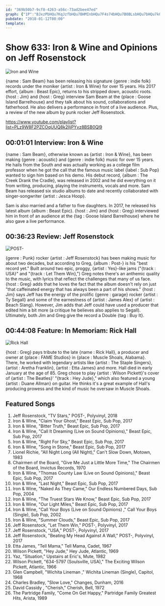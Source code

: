 ```yaml
---
id: "369b50b7-9cf8-4263-a56c-73ad2bee47ed"
graph: {"1P":"BJxzPbHQu7KqJzfbHQu7BHMInbHQu7F4s74bHQu7B0BLsbHQu7bHQu7k0znhTIGembHQu7bHQu7pl8nx","1ON":"BLsPGnlgh4nlgh4xJEybZn5trnlgh4Zn5trxJEybrEQePxJEyb97qipBHm1G97qipX6cfd74PQYT0MYI0sa5ZKVj7s","21K":""}
pubdate: "2018-01-12T00:00"
template: 
---
```






# Show 633: Iron & Wine and Opinions on Jeff Rosenstock

![Iron and Wine](https://static.soundopinions.org/images/2018/ironandwine633_web.jpg)

{name : Sam Beam} has been releasing his signature {genre : indie folk} records under the moniker {artist : Iron & Wine} for over 15 years. His 2017 effort, {album : Beast Epic}, returns to his stripped down, acoustic roots. {host : Jim} and {host : Greg} interview Sam Beam at the {place : Goose Island Barrelhouse} and they talk about his sound, collaborations and fatherhood. He also delivers a performance in front of a live audience. Plus, a review of the new album by punk rocker Jeff Rosenstock.

https://www.youtube.com/playlist?list=PLz9W8F2PZCOqUUQ8k2lljPYvz8BSB0Ql9



## 00:01:01 Interview: Iron & Wine

{name : Sam Beam}, otherwise known as {artist : Iron & Wine}, has been making {genre : acoustic} and {genre : indie folk} music for over 15 years. He hails from the South and was actually working as a college film professor when he got the call that the famous music label {label : Sub Pop} wanted to sign him based on his demo. His debut record, {album : The Creek Drank the Cradle}, was released in 2002 and he did everything on it from writing, producing, playing the instruments, vocals and more. Sam Beam has released six studio albums to date and recently collaborated with singer-songwriter {artist : Jesca Hoop}.

Sam is also married and a father to five daughters. In 2017, he released his latest album {album : Beast Epic}. {host : Jim} and {host : Greg} interviewed him in front of an audience at the {tag : Goose Island Barrelhouse} where he also gave a live performance.



## 00:36:23 Review: Jeff Rosenstock

![POST-](https://static.soundopinions.org/assets/633/1ON0.jpg)

{genre : Punk} rocker {artist : Jeff Rosenstock} has been making music for about two decades, but according to Greg, {album : Post-} is his "best record yet." Built around two epic, proggy, {artist : Yes}-like jams ("{track : USA}" and "{track : Let Them Win},") Greg notes there's an anthemic quality to the music, with lyrics that reflect the challenges that many of us face. {host : Greg} adds that he loves the fact that the album doesn't rely on just "that caffeinated energy that has always been a part of his shows." {host : Jim} says Jeff has the energy of the prolific {genre : garage} rocker {artist : Ty Segall} and some of the earnestness of {artist : James Alex} of {artist : Beach Slang}. However, Jim adds that Jeff could have used a producer that edited him a bit more (a critique he believes also applies to Segall). Ultimately, both Jim and Greg give the record a Double {tag : Buy It}.



## 00:44:08 Feature: In Memoriam: Rick Hall

![Rick Hall](https://static.soundopinions.org/assets/633/21K0.jpg)

{host : Greg} pays tribute to the late {name : Rick Hall}, a producer and owner at {place : FAME Studios} in {place : Muscle Shoals, Alabama}. There, he worked with legendary artists like {artist : The Staple Singers}, {artist : Aretha Franklin}, {artist : Etta James} and more. Hall died in early January at the age of 85. Greg chose to play {artist : Wilson Pickett}'s cover of {artist : The Beatles}' "{track : Hey Jude}," which also featured a young {artist : Duane Allman} on guitar. He thinks it's a great example of Hall's producing prowess and the kind of music he oversaw in Muscle Shoals.



## Featured Songs

1. Jeff Rosenstock, "TV Stars," POST-, Polyvinyl, 2018
2. Iron & Wine, "Claim Your Ghost," Beast Epic, Sub Pop, 2017
3. Iron & Wine, "Bitter Truth," Beast Epic, Sub Pop, 2017
4. Iron & Wine, "Call It Dreaming (Live on Sound Opinions)," Beast Epic, Sub Pop, 2017
5. Iron & Wine, "Right For Sky," Beast Epic, Sub Pop, 2017
6. Iron & Wine, "Song in Stone," Beast Epic, Sub Pop, 2017
7. Lionel Richie, "All Night Long (All Night)," Can't Slow Down, Motown, 1983
8. Chairmen of the Board, "Give Me Just a Little More Time," The Chairmen of the Board, Invictus Records, 1970
9. Iron & Wine, "Thomas County Law (Live on Sound Opinions)," Beast Epic, Sub Pop, 2017
10. Iron & Wine, "Last Night," Beast Epic, Sub Pop, 2017
11. Iron & Wine, "Naked As They Came," Our Endless Numbered Days, Sub Pop, 2004
12. Iron & Wine, "The Truest Stars We Know," Beast Epic, Sub Pop, 2017
13. Iron & Wine, "Our Light Miles," Beast Epic, Sub Pop, 2017
14. Iron & Wine, "Call Your Boys (Live on Sound Opinions) ," Call Your Boys (Single), Sub Pop, 2002
15. Iron & Wine, "Summer Clouds," Beast Epic, Sub Pop, 2017
16. Jeff Rosenstock, "Let Them Win," POST-, Polyvinyl, 2017
17. Jeff Rosenstock, "USA," POST-, Polyvinyl, 2017
18. Jeff Rosenstock, "Beating My Head Against A Wall," POST-, Polyvinyl, 2017
19. Etta James, "Tell Mama," Tell Mama, Cadet, 1967
20. Wilson Pickett, "Hey Jude," Hey Jude, Atlantic, 1969
21. Yaz, "Situation," Upstairs at Eric's, Mute, 1982
22. Wilson Pickett, "634-5797 (Soulsville, USA)," The Exciting Wilson Pickett, Atlantic, 1966
23. Glen Campbell, "Wichita Lineman ," Wichita Lineman (Single), Capitol, 1968
24. Charles Bradley, "Slow Love," Changes, Dunham, 2016
25. David Cassidy , "Cherish," Cherish, Bell, 1972
26. The Partridge Family, "Come On Get Happy," Partridge Family Greatest Hits, Arista, 1989